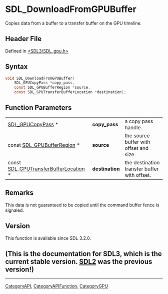 # SDL_DownloadFromGPUBuffer

Copies data from a buffer to a transfer buffer on the GPU timeline.

## Header File

Defined in [<SDL3/SDL_gpu.h>](https://github.com/libsdl-org/SDL/blob/main/include/SDL3/SDL_gpu.h)

## Syntax

```c
void SDL_DownloadFromGPUBuffer(
    SDL_GPUCopyPass *copy_pass,
    const SDL_GPUBufferRegion *source,
    const SDL_GPUTransferBufferLocation *destination);
```

## Function Parameters

|                                                                        |                 |                                              |
| ---------------------------------------------------------------------- | --------------- | -------------------------------------------- |
| [SDL_GPUCopyPass](SDL_GPUCopyPass) *                                   | **copy_pass**   | a copy pass handle.                          |
| const [SDL_GPUBufferRegion](SDL_GPUBufferRegion) *                     | **source**      | the source buffer with offset and size.      |
| const [SDL_GPUTransferBufferLocation](SDL_GPUTransferBufferLocation) * | **destination** | the destination transfer buffer with offset. |

## Remarks

This data is not guaranteed to be copied until the command buffer fence is
signaled.

## Version

This function is available since SDL 3.2.0.

## (This is the documentation for SDL3, which is the current stable version. [SDL2](https://wiki.libsdl.org/SDL2/) was the previous version!)



----
[CategoryAPI](CategoryAPI), [CategoryAPIFunction](CategoryAPIFunction), [CategoryGPU](CategoryGPU)

